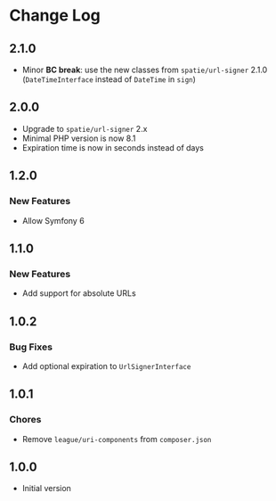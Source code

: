 # Change Log

## 2.1.0

* Minor **BC break**: use the new classes from `spatie/url-signer` 2.1.0 (`DateTimeInterface` instead of `DateTime` in `sign`)

## 2.0.0

* Upgrade to `spatie/url-signer` 2.x
* Minimal PHP version is now 8.1
* Expiration time is now in seconds instead of days

## 1.2.0

### New Features

* Allow Symfony 6

## 1.1.0

### New Features

* Add support for absolute URLs

## 1.0.2

### Bug Fixes

* Add optional expiration to `UrlSignerInterface`

## 1.0.1

### Chores

* Remove `league/uri-components` from `composer.json`

## 1.0.0

* Initial version

